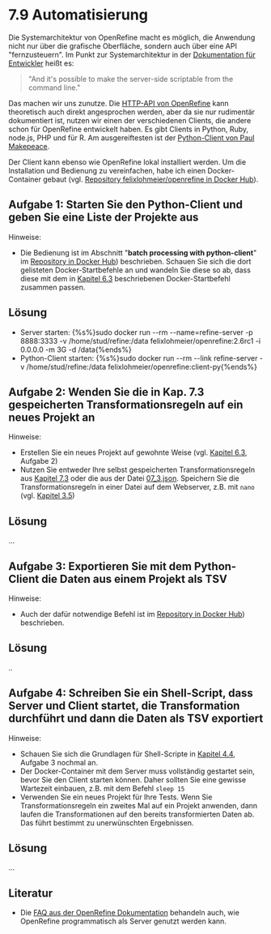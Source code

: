 # 7.9 Automatisierung

Die Systemarchitektur von OpenRefine macht es möglich, die Anwendung nicht nur über die grafische Oberfläche, sondern auch über eine API "fernzusteuern". Im Punkt zur Systemarchitektur in der [Dokumentation für Entwickler](https://github.com/OpenRefine/OpenRefine/wiki/Documentation-For-Developers) heißt es:

>"And it's possible to make the server-side scriptable from the command line."

Das machen wir uns zunutze. Die [HTTP-API von OpenRefine](https://github.com/OpenRefine/OpenRefine/wiki/OpenRefine-API) kann theoretisch auch direkt angesprochen werden, aber da sie nur rudimentär dokumentiert ist, nutzen wir einen der verschiedenen Clients, die andere schon für OpenRefine entwickelt haben. Es gibt Clients in Python, Ruby, node.js, PHP und für R. Am ausgereiftesten ist der [Python-Client von Paul Makepeace](https://github.com/PaulMakepeace/refine-client-py/).

Der Client kann ebenso wie OpenRefine lokal installiert werden. Um die Installation und Bedienung zu vereinfachen, habe ich einen Docker-Container gebaut (vgl. [Repository felixlohmeier/openrefine in Docker Hub](https://hub.docker.com/r/felixlohmeier/openrefine/)).

## Aufgabe 1: Starten Sie den Python-Client und geben Sie eine Liste der Projekte aus

Hinweise:

* Die Bedienung ist im Abschnitt "**batch processing with python-client**" im [Repository in Docker Hub](https://hub.docker.com/r/felixlohmeier/openrefine/)) beschrieben. Schauen Sie sich die dort gelisteten Docker-Startbefehle an und wandeln Sie diese so ab, dass diese mit dem in [Kapitel 6.3](https://felixlohmeier.gitbooks.io/seminar-wir-bauen-uns-einen-bibliothekskatalog/content/06_3_openrefine_starten_und_daten_laden.html) beschriebenen Docker-Startbefehl zusammen passen.

## Lösung

* Server starten: {%s%}sudo docker run --rm --name=refine-server -p 8888:3333 -v /home/stud/refine:/data felixlohmeier/openrefine:2.6rc1 -i 0.0.0.0 -m 3G -d /data{%ends%}
* Python-Client starten: {%s%}sudo docker run --rm --link refine-server -v /home/stud/refine:/data felixlohmeier/openrefine:client-py{%ends%}

## Aufgabe 2: Wenden Sie die in Kap. 7.3 gespeicherten Transformationsregeln auf ein neues Projekt an

Hinweise:

* Erstellen Sie ein neues Projekt auf gewohnte Weise (vgl. [Kapitel 6.3](https://felixlohmeier.gitbooks.io/seminar-wir-bauen-uns-einen-bibliothekskatalog/content/06_3_openrefine_starten_und_daten_laden.html), Aufgabe 2)
* Nutzen Sie entweder Ihre selbst gespeicherten Transformationsregeln aus [Kapitel 7.3](https://felixlohmeier.gitbooks.io/seminar-wir-bauen-uns-einen-bibliothekskatalog/content/07_3_fuer_jedes_marc-feld_eine_spalte.html) oder die aus der Datei [07_3.json](https://felixlohmeier.gitbooks.io/seminar-wir-bauen-uns-einen-bibliothekskatalog/content/openrefine/07_3.json). Speichern Sie die Transformationsregeln in einer Datei auf dem Webserver, z.B. mit ```nano``` (vgl. [Kapitel 3.5](https://felixlohmeier.gitbooks.io/seminar-wir-bauen-uns-einen-bibliothekskatalog/content/03_5_uebung_text_ueber_die_konsole_erstellen.html))

## Lösung

...

## Aufgabe 3: Exportieren Sie mit dem Python-Client die Daten aus einem Projekt als TSV

Hinweise:

* Auch der dafür notwendige Befehl ist im [Repository in Docker Hub](https://hub.docker.com/r/felixlohmeier/openrefine/)) beschrieben.

## Lösung

..


## Aufgabe 4: Schreiben Sie ein Shell-Script, dass Server und Client startet, die Transformation durchführt und dann die Daten als TSV exportiert

Hinweise:

* Schauen Sie sich die Grundlagen für Shell-Scripte in [Kapitel 4.4](https://felixlohmeier.gitbooks.io/seminar-wir-bauen-uns-einen-bibliothekskatalog/content/04_4_download_der_metadaten.html), Aufgabe 3 nochmal an.
* Der Docker-Container mit dem Server muss vollständig gestartet sein, bevor Sie den Client starten können. Daher sollten Sie eine gewisse Wartezeit einbauen, z.B. mit dem Befehl ```sleep 15```
* Verwenden Sie ein neues Projekt für Ihre Tests. Wenn Sie Transformationsregeln ein zweites Mal auf ein Projekt anwenden, dann laufen die Transformationen auf den bereits transformierten Daten ab. Das führt bestimmt zu unerwünschten Ergebnissen.

## Lösung

...

## Literatur

* Die [FAQ aus der OpenRefine Dokumentation](https://github.com/OpenRefine/OpenRefine/wiki/FAQ) behandeln auch, wie OpenRefine programmatisch als Server genutzt werden kann.